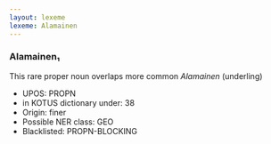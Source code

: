 ```yaml
---
layout: lexeme
lexeme: Alamainen
---
```


###  Alamainen₁

This rare proper noun overlaps more common *Alamainen* (underling)
* UPOS:  PROPN
* in KOTUS dictionary under:  38
* Origin:  finer
* Possible NER class:  GEO
* Blacklisted:  PROPN-BLOCKING

